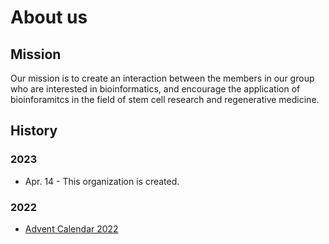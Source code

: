 # About us

## Mission
Our mission is to create an interaction between the members in our group who are interested in bioinformatics, and encourage the application of bioinforamitcs in the field of stem cell research and regenerative medicine.

## History
### 2023
* Apr. 14 - This organization is created.
### 2022
* [Advent Calendar 2022](https://adventar.org/calendars/8449)
